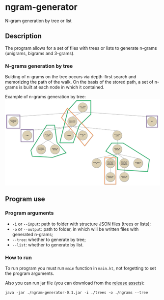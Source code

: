 # ngram-generator
N-gram generation by tree or list

## Description

The program allows for a set of files with trees or lists to generate n-grams (unigrams, bigrams and 3-grams).

### N-grams generation by tree

Bulding of n-grams on the tree occurs via depth-first search and memorizing the path of the walk. On the basis of the stored path, a set of n-grams is built at each node in which it contained.

Example of n-grams generation by tree:
![Tree n-grams generation](https://github.com/PetukhovVictor/ngram-generator/raw/master/images/tree-ngrams.png)

## Program use


### Program arguments

* `-i` or `--input`: path to folder with structure JSON files (trees or lists);
* `-o` or `--output`: path to folder, in which will be written files with generated n-grams;
* `--tree`: whether to generate by tree;
* `--list`: whether to generate by list.

### How to run

To run program you must run `main` function in `main.kt`, not forgetting to set the program arguments.

Also you can run jar file (you can download from the [release assets](https://github.com/PetukhovVictor/ngram-generator/releases)):
```
java -jar ./ngram-generator-0.1.jar -i ./trees -o ./ngrams --tree
```
